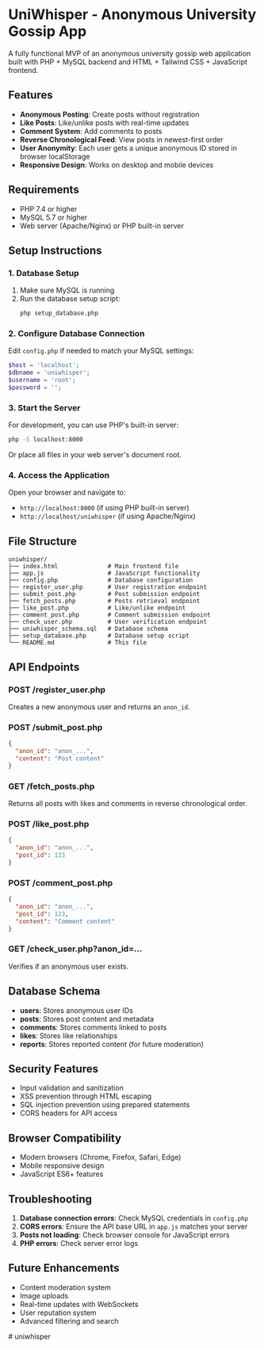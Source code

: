 # UniWhisper - Anonymous University Gossip App

A fully functional MVP of an anonymous university gossip web application built with PHP + MySQL backend and HTML + Tailwind CSS + JavaScript frontend.

## Features

- **Anonymous Posting**: Create posts without registration
- **Like Posts**: Like/unlike posts with real-time updates
- **Comment System**: Add comments to posts
- **Reverse Chronological Feed**: View posts in newest-first order
- **User Anonymity**: Each user gets a unique anonymous ID stored in browser localStorage
- **Responsive Design**: Works on desktop and mobile devices

## Requirements

- PHP 7.4 or higher
- MySQL 5.7 or higher
- Web server (Apache/Nginx) or PHP built-in server

## Setup Instructions

### 1. Database Setup

1. Make sure MySQL is running
2. Run the database setup script:
   ```bash
   php setup_database.php
   ```

### 2. Configure Database Connection

Edit `config.php` if needed to match your MySQL settings:
```php
$host = 'localhost';
$dbname = 'uniwhisper';
$username = 'root';
$password = '';
```

### 3. Start the Server

For development, you can use PHP's built-in server:
```bash
php -S localhost:8000
```

Or place all files in your web server's document root.

### 4. Access the Application

Open your browser and navigate to:
- `http://localhost:8000` (if using PHP built-in server)
- `http://localhost/uniwhisper` (if using Apache/Nginx)

## File Structure

```
uniwhisper/
├── index.html              # Main frontend file
├── app.js                  # JavaScript functionality
├── config.php              # Database configuration
├── register_user.php       # User registration endpoint
├── submit_post.php         # Post submission endpoint
├── fetch_posts.php         # Posts retrieval endpoint
├── like_post.php           # Like/unlike endpoint
├── comment_post.php        # Comment submission endpoint
├── check_user.php          # User verification endpoint
├── uniwhisper_schema.sql   # Database schema
├── setup_database.php      # Database setup script
└── README.md               # This file
```

## API Endpoints

### POST /register_user.php
Creates a new anonymous user and returns an `anon_id`.

### POST /submit_post.php
```json
{
  "anon_id": "anon_...",
  "content": "Post content"
}
```

### GET /fetch_posts.php
Returns all posts with likes and comments in reverse chronological order.

### POST /like_post.php
```json
{
  "anon_id": "anon_...",
  "post_id": 123
}
```

### POST /comment_post.php
```json
{
  "anon_id": "anon_...",
  "post_id": 123,
  "content": "Comment content"
}
```

### GET /check_user.php?anon_id=...
Verifies if an anonymous user exists.

## Database Schema

- **users**: Stores anonymous user IDs
- **posts**: Stores post content and metadata
- **comments**: Stores comments linked to posts
- **likes**: Stores like relationships
- **reports**: Stores reported content (for future moderation)

## Security Features

- Input validation and sanitization
- XSS prevention through HTML escaping
- SQL injection prevention using prepared statements
- CORS headers for API access

## Browser Compatibility

- Modern browsers (Chrome, Firefox, Safari, Edge)
- Mobile responsive design
- JavaScript ES6+ features

## Troubleshooting

1. **Database connection errors**: Check MySQL credentials in `config.php`
2. **CORS errors**: Ensure the API base URL in `app.js` matches your server
3. **Posts not loading**: Check browser console for JavaScript errors
4. **PHP errors**: Check server error logs

## Future Enhancements

- Content moderation system
- Image uploads
- Real-time updates with WebSockets
- User reputation system
- Advanced filtering and search

#   u n i w h i s p e r  
 
